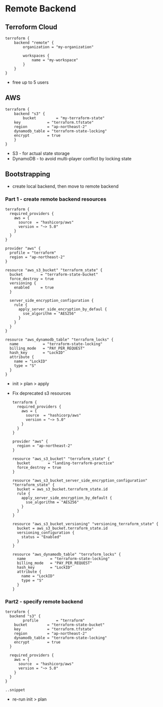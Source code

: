# Remote Backend

## Terroform Cloud

```
terroform {
	backend "remote" {
		organization = "my-organization"

		workspaces {
			name = "my-workspace"
		}
	}
}
```

- free up to 5 users

## AWS

```
terraform {
	backend "s3" {
		bucket         = "my-terraform-state"
    key            = "terraform.tfstate"
    region         = "ap-northeast-2"
    dynamodb_table = "terraform-state-locking"
    encrypt        = true
	}
}
```

- S3 - for actual state storage
- DynamoDB - to avoid multi-player conflict by locking state

## Bootstrapping

- create local backend, then move to remote backend

### Part 1 - create remote backend resources

```
terraform {
  required_providers {
    aws = {
      source  = "hashicorp/aws"
      version = "~> 5.0"
    }
  }
}

provider "aws" {
  profile = "terraform"
  region = "ap-northeast-2"
}

resource "aws_s3_bucket" "terraform_state" {
  bucket        = "terraform-state-bucket"
  force_destroy = true
  versioning {
    enabled     = true
  }

  server_side_encryption_configuration {
    rule {
      apply_server_side_encryption_by_defaul {
        sse_algorithm = "AES256"
      }
    }
  }
}

resource "aws_dynamodb_table" "terraform_locks" {
  name           = "terraform-state-locking"
  billing_mode   = "PAY_PER_REQUEST"
  hash_key       = "LockID"
  attribute {
    name = "LockID"
    type = "S"
  }
}
```

- init > plan > apply
- Fix deprecated s3 resources
    
    ```
    terraform {
      required_providers {
        aws = {
          source  = "hashicorp/aws"
          version = "~> 5.0"
        }
      }
    }
    
    provider "aws" {
      region = "ap-northeast-2"
    }
    
    resource "aws_s3_bucket" "terraform_state" {
      bucket        = "landing-terraform-practice"
      force_destroy = true
    }
    
    resource "aws_s3_bucket_server_side_encryption_configuration" "terraform_state" {
      bucket = aws_s3_bucket.terraform_state.id
      rule {
        apply_server_side_encryption_by_default {
          sse_algorithm = "AES256"
        }
      }
    }
    
    resource "aws_s3_bucket_versioning" "versioning_terraform_state" {
      bucket = aws_s3_bucket.terraform_state.id
      versioning_configuration {
        status = "Enabled"
      }
    }
    
    resource "aws_dynamodb_table" "terraform_locks" {
      name           = "terraform-state-locking"
      billing_mode   = "PAY_PER_REQUEST"
      hash_key       = "LockID"
      attribute {
        name = "LockID"
        type = "S"
      }
    }
    ```
    

### Part2 - specify remote backend

```
terraform {
  backend "s3" {
		profile        = "terraform"
    bucket         = "terraform-state-bucket"
    key            = "terraform.tfstate"
    region         = "ap-northeast-2"
    dynamodb_table = "terraform-state-locking"
    encrypt        = true
  }

  required_providers {
    aws = {
      source  = "hashicorp/aws"
      version = "~> 5.0"
    }
  }
}

..snippet
```

- re-run
init > plan
